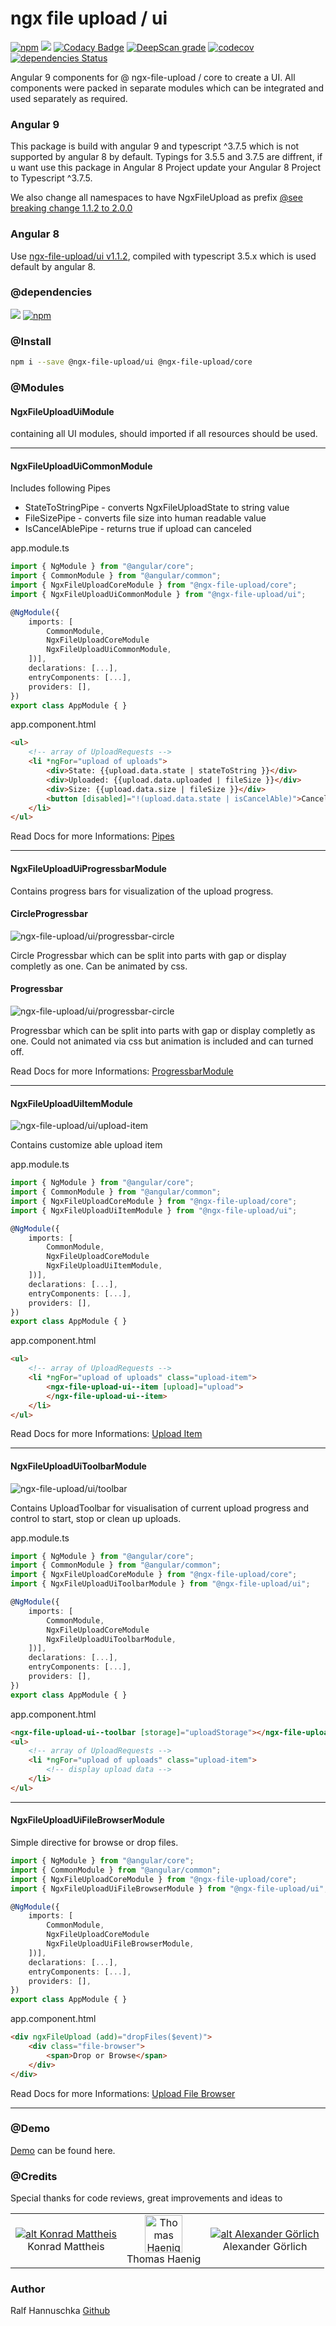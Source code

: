 
# ngx file upload / ui

[![npm](https://img.shields.io/npm/v/@ngx-file-upload/ui.svg?maxAge=2592000?style=plastic)](https://www.npmjs.com/package/@ngx-file-upload/ui)
![](https://github.com/r-hannuschka/ngx-fileupload/workflows/ngx-file-upload/ui/badge.svg?branch=master)
[![Codacy Badge](https://api.codacy.com/project/badge/Grade/dc2f1a553c31471a95184d397bf72eb3)](https://www.codacy.com/app/r-hannuschka/ngx-fileupload?utm_source=github.com&amp;utm_medium=referral&amp;utm_content=r-hannuschka/ngx-fileupload&amp;utm_campaign=Badge_Grade)
[![DeepScan grade](https://deepscan.io/api/teams/6017/projects/7879/branches/86957/badge/grade.svg)](https://deepscan.io/dashboard#view=project&tid=6017&pid=7879&bid=86957)
[![codecov](https://codecov.io/gh/r-hannuschka/ngx-fileupload/branch/master/graph/badge.svg)](https://codecov.io/gh/r-hannuschka/ngx-fileupload)
[![dependencies Status](https://david-dm.org/r-hannuschka/ngx-fileupload/status.svg?path=src)](https://david-dm.org/r-hannuschka/ngx-fileupload?path=src)

Angular 9 components for @ ngx-file-upload / core to create a UI. All components were packed in separate modules which can be integrated and used separately as required.

### Angular 9

This package is build with angular 9 and typescript ^3.7.5 which is not supported by angular 8 by default. Typings for 3.5.5 and 3.7.5 are diffrent, if u want use this package in Angular 8 Project update your Angular 8 Project to Typescript ^3.7.5.

We also change all namespaces to have NgxFileUpload as prefix [@see breaking change 1.1.2 to 2.0.0](https://github.com/r-hannuschka/ngx-fileupload/commit/3bcf0be5d36609215af28bdeac7961e4602f88ad)


### Angular 8

Use [ngx-file-upload/ui v1.1.2](https://www.npmjs.com/package/@ngx-file-upload/ui/v/1.1.2), compiled with typescript 3.5.x which is used default by angular 8.

### @dependencies

[![](https://github.com/r-hannuschka/ngx-fileupload/workflows/ngx-file-upload/core/badge.svg?branch=master)](https://github.com/r-hannuschka/ngx-fileupload/tree/master/src/projects/core) [![npm](https://img.shields.io/npm/v/@ngx-file-upload/core.svg?maxAge=2592000?style=plastic)](https://www.npmjs.com/package/@ngx-file-upload/core)

### @Install

```bash
npm i --save @ngx-file-upload/ui @ngx-file-upload/core
```

### @Modules

#### NgxFileUploadUiModule

containing all UI modules, should imported if all resources should be used.

---

#### NgxFileUploadUiCommonModule

Includes following Pipes

- StateToStringPipe - converts NgxFileUploadState to string value
- FileSizePipe - converts file size into human readable value
- IsCancelAblePipe - returns true if upload can canceled

app.module.ts

```ts
import { NgModule } from "@angular/core";
import { CommonModule } from "@angular/common";
import { NgxFileUploadCoreModule } from "@ngx-file-upload/core";
import { NgxFileUploadUiCommonModule } from "@ngx-file-upload/ui";

@NgModule({
    imports: [
        CommonModule,
        NgxFileUploadCoreModule
        NgxFileUploadUiCommonModule,
    ])],
    declarations: [...],
    entryComponents: [...],
    providers: [],
})
export class AppModule { }
```

app.component.html

```html
<ul>
    <!-- array of UploadRequests -->
    <li *ngFor="upload of uploads">
        <div>State: {{upload.data.state | stateToString }}</div>
        <div>Uploaded: {{upload.data.uploaded | fileSize }}</div>
        <div>Size: {{upload.data.size | fileSize }}</div>
        <button [disabled]="!(upload.data.state | isCancelAble)">Cancel</div>
    </li>
</ul>
```

Read Docs for more Informations: [Pipes](https://github.com/r-hannuschka/ngx-fileupload/blob/master/docs/ui/pipes.md)

---

#### NgxFileUploadUiProgressbarModule

Contains progress bars for visualization of the upload progress.

#### CircleProgressbar

![ngx-file-upload/ui/progressbar-circle](https://raw.githubusercontent.com/r-hannuschka/ngx-fileupload/master/docs/bin/progressbar-circle.png)

Circle Progressbar which can be split into parts with gap or display completly as one. Can be animated by css.

#### Progressbar

![ngx-file-upload/ui/progressbar-circle](https://raw.githubusercontent.com/r-hannuschka/ngx-fileupload/master/docs/bin/progressbar.png)

Progressbar which can be split into parts with gap or display completly as one. Could not animated via css but animation is included and can
turned off.

Read Docs for more Informations: [ProgressbarModule](https://github.com/r-hannuschka/ngx-fileupload/blob/master/docs/ui/progressbar.md)

---

#### NgxFileUploadUiItemModule

![ngx-file-upload/ui/upload-item](https://raw.githubusercontent.com/r-hannuschka/ngx-fileupload/master/docs/bin/upload-item.png)

Contains customize able upload item

app.module.ts

```ts
import { NgModule } from "@angular/core";
import { CommonModule } from "@angular/common";
import { NgxFileUploadCoreModule } from "@ngx-file-upload/core";
import { NgxFileUploadUiItemModule } from "@ngx-file-upload/ui";

@NgModule({
    imports: [
        CommonModule,
        NgxFileUploadCoreModule
        NgxFileUploadUiItemModule,
    ])],
    declarations: [...],
    entryComponents: [...],
    providers: [],
})
export class AppModule { }
```

app.component.html

```html
<ul>
    <!-- array of UploadRequests -->
    <li *ngFor="upload of uploads" class="upload-item">
        <ngx-file-upload-ui--item [upload]="upload">
        </ngx-file-upload-ui--item>
    </li>
</ul>
```

Read Docs for more Informations: [Upload Item](https://github.com/r-hannuschka/ngx-fileupload/blob/master/docs/ui/upload-item.md)

---

#### NgxFileUploadUiToolbarModule

![ngx-file-upload/ui/toolbar](https://raw.githubusercontent.com/r-hannuschka/ngx-fileupload/master/docs/bin/toolbar.png)

Contains UploadToolbar for visualisation of current upload progress and control to start, stop or clean up uploads.

app.module.ts

```ts
import { NgModule } from "@angular/core";
import { CommonModule } from "@angular/common";
import { NgxFileUploadCoreModule } from "@ngx-file-upload/core";
import { NgxFileUploadUiToolbarModule } from "@ngx-file-upload/ui";

@NgModule({
    imports: [
        CommonModule,
        NgxFileUploadCoreModule
        NgxFileUploadUiToolbarModule,
    ])],
    declarations: [...],
    entryComponents: [...],
    providers: [],
})
export class AppModule { }
```

app.component.html

```html
<ngx-file-upload-ui--toolbar [storage]="uploadStorage"></ngx-file-upload-ui--toolbar>
<ul>
    <!-- array of UploadRequests -->
    <li *ngFor="upload of uploads" class="upload-item">
        <!-- display upload data -->
    </li>
</ul>
```

---

#### NgxFileUploadUiFileBrowserModule

Simple directive for browse or drop files.

```ts
import { NgModule } from "@angular/core";
import { CommonModule } from "@angular/common";
import { NgxFileUploadCoreModule } from "@ngx-file-upload/core";
import { NgxFileUploadUiFileBrowserModule } from "@ngx-file-upload/ui";

@NgModule({
    imports: [
        CommonModule,
        NgxFileUploadCoreModule
        NgxFileUploadUiFileBrowserModule,
    ])],
    declarations: [...],
    entryComponents: [...],
    providers: [],
})
export class AppModule { }
```

app.component.html

```html
<div ngxFileUpload (add)="dropFiles($event)">
    <div class="file-browser">
        <span>Drop or Browse</span>
    </div>
</div>
```

Read Docs for more Informations: [Upload File Browser](https://github.com/r-hannuschka/ngx-fileupload/blob/master/docs/ui/upload-directive.md)

---

### @Demo

[Demo](https://r-hannuschka.github.io/ngx-fileupload/#/) can be found here.

### @Credits

Special thanks for code reviews, great improvements and ideas to

||||  
|:-:|:-:|:-:|
|[![alt Konrad Mattheis](https://avatars2.githubusercontent.com/u/1100969?s=60&v=4)](https://github.com/konne)<br />Konrad Mattheis| [<img src="https://avatars3.githubusercontent.com/u/17725886?s=60&v=4" width=60 alt="Thomas Haenig" />](https://github.com/thomashaenig)<br />Thomas Haenig| [![alt Alexander Görlich](https://avatars0.githubusercontent.com/u/13659581?s=60&v=4)](https://github.com/AlexanderGoerlich)  <br />Alexander Görlich|

### Author

Ralf Hannuschka [Github](https://github.com/r-hannuschka)
